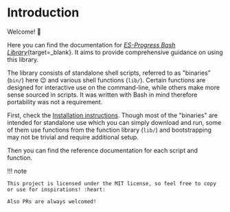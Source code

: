# Introduction

Welcome! :cowboy_hat_face:

Here you can find the documentation for [_ES-Progress Bash Library_](https://github.com/es-progress/shell){target=\_blank}.
It aims to provide comprehensive guidance on using this library.

The library consists of standalone shell scripts, referred to as "binaries" (`bin/`) here :wink: and various shell functions (`lib/`).
Certain functions are designed for interactive use on the command-line, while others make more sense sourced in scripts.
It was written with Bash in mind therefore portability was not a requirement.

First, check the [Installation instructions](install.md).
Though most of the "binaries" are intended for standalone use which you can simply download and run,
some of them use functions from the function library (`lib/`) and bootstrapping may not be trivial and require additional setup.

Then you can find the reference documentation for each script and function.

!!! note

    This project is licensed under the MIT license, so feel free to copy or use for inspirations! :heart:

    Also PRs are always welcomed!

